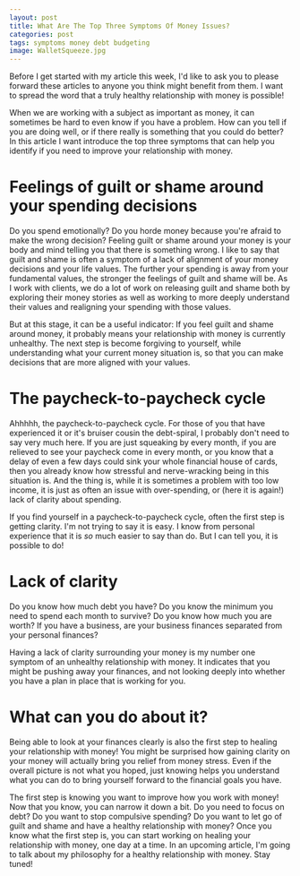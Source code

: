 ```yaml
--- 
layout: post
title: What Are The Top Three Symptoms Of Money Issues?
categories: post
tags: symptoms money debt budgeting
image: WalletSqueeze.jpg
---
```

Before I get started with my article this week, I'd like to ask you to please forward these articles to anyone you think might benefit from them. I want to spread the word that a truly healthy relationship with money is possible!

When we are working with a subject as important as money, it can sometimes be hard to even know if you have a problem. How can you tell if you are doing well, or if there really is something that you could do better? In this article I want introduce the top three symptoms that can help you identify if you need to improve your relationship with money.

<!--more-->

# Feelings of guilt or shame around your spending decisions
Do you spend emotionally? Do you horde money because you're afraid to make the wrong decision? Feeling guilt or shame around your money is your body and mind telling you that there is something wrong. I like to say that guilt and shame is often a symptom of a lack of alignment of your money decisions and your life values. The <!--more--> 
further your spending is away from your fundamental values, the stronger the feelings of guilt and shame will be. As I work with clients, we do a lot of work on releasing guilt and shame both by exploring their money stories as well as working to more deeply understand their values and realigning your spending with those values.

But at this stage, it can be a useful indicator: If you feel guilt and shame around money, it probably means your relationship with money is currently unhealthy. The next step is become forgiving to yourself, while understanding what your current money situation is, so that you can make decisions that are more aligned with your values. 

# The paycheck-to-paycheck cycle
Ahhhhh, the paycheck-to-paycheck cycle. For those of you that have experienced it or it's bruiser cousin the debt-spiral, I probably don't need to say very much here. If you are just squeaking by every month, if you are relieved to see your paycheck come in every month, or you know that a delay of even a few days could sink your whole financial house of cards, then you already know how stressful and nerve-wracking being in this situation is. And the thing is, while it is sometimes a problem with too low income, it is just as often an issue with over-spending, or (here it is again!) lack of clarity about spending.

If you find yourself in a paycheck-to-paycheck cycle, often the first step is getting clarity. I'm not trying to say it is easy. I know from personal experience that it is *so* much easier to say than do. But I can tell you, it is possible to do!

# Lack of clarity
Do you know how much debt you have? Do you know the minimum you need to spend each month to survive? Do you know how much you are worth? If you have a business, are your business finances separated from your personal finances?

Having a lack of clarity surrounding your money is my number one symptom of an unhealthy relationship with money. It indicates that you might be pushing away your finances, and not looking deeply into whether you have a plan in place that is working for you.

# What can you do about it?
Being able to look at your finances clearly is also the first step to healing your relationship with money! You might be surprised how gaining clarity on your money will actually bring you relief from money stress. Even if the overall picture is not what you hoped, just knowing helps you understand what you can do to bring yourself forward to the financial goals you have.

The first step is knowing you want to improve how you work with money! Now that you know, you can narrow it down a bit. Do you need to focus on debt? Do you want to stop compulsive spending? Do you want to let go of guilt and shame and have a healthy relationship with money? Once you know what the first step is, you can start working on healing your relationship with money, one day at a time. In an upcoming article, I'm going to talk about my philosophy for a healthy relationship with money. Stay tuned!
